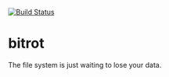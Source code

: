 [![Build Status](https://travis-ci.org/ggilder/bitrot.svg?branch=master)](https://travis-ci.org/ggilder/bitrot)

# bitrot

The file system is just waiting to lose your data.
